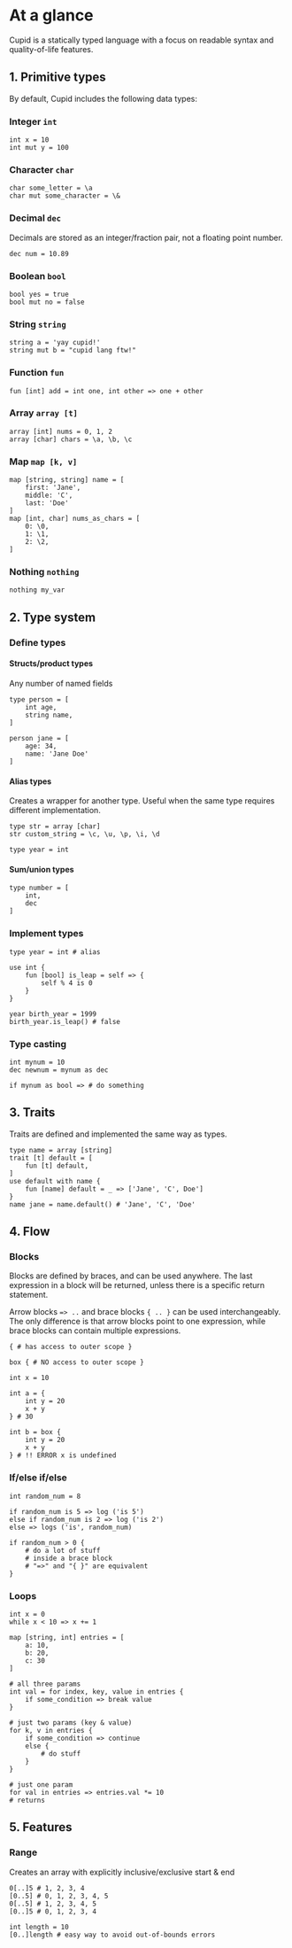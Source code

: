 # At a glance

Cupid is a statically typed language with a focus on readable syntax and quality-of-life features.

## 1. Primitive types

By default, Cupid includes the following data types:

### Integer `int`

```
int x = 10
int mut y = 100
```

### Character `char`

```
char some_letter = \a
char mut some_character = \&
```

### Decimal `dec`

Decimals are stored as an integer/fraction pair, not a floating point number.

```
dec num = 10.89
```

### Boolean `bool`

```
bool yes = true
bool mut no = false
```

### String `string`

```
string a = 'yay cupid!'
string mut b = "cupid lang ftw!"
```

### Function `fun`

```
fun [int] add = int one, int other => one + other
```

### Array `array [t]`

```
array [int] nums = 0, 1, 2
array [char] chars = \a, \b, \c
```

### Map `map [k, v]`

```
map [string, string] name = [
	first: 'Jane',
	middle: 'C',
	last: 'Doe'
]
map [int, char] nums_as_chars = [
	0: \0,
	1: \1,
	2: \2,
]
```

### Nothing `nothing`

```
nothing my_var
```

## 2. Type system

### Define types

#### Structs/product types

Any number of named fields

```
type person = [
	int age,
	string name,
]

person jane = [
	age: 34,
	name: 'Jane Doe'
]
```

#### Alias types

Creates a wrapper for another type. Useful when the same type requires different
implementation.

```
type str = array [char]
str custom_string = \c, \u, \p, \i, \d

type year = int
```

#### Sum/union types

```
type number = [
	int,
	dec
]
```

### Implement types

```
type year = int # alias

use int {
	fun [bool] is_leap = self => {
		self % 4 is 0
	}
}

year birth_year = 1999
birth_year.is_leap() # false
```

### Type casting

```
int mynum = 10
dec newnum = mynum as dec

if mynum as bool => # do something
```

## 3. Traits

Traits are defined and implemented the same way as types.

```
type name = array [string]
trait [t] default = [
	fun [t] default,
]
use default with name {
	fun [name] default = _ => ['Jane', 'C', Doe']
}
name jane = name.default() # 'Jane', 'C', 'Doe'
```

## 4. Flow

### Blocks

Blocks are defined by braces, and can be used anywhere. The last expression in a
block will be returned, unless there is a specific return statement.

Arrow blocks `=> ..` and brace blocks `{ .. }` can be used interchangeably. The
only difference is that arrow blocks point to one expression, while brace blocks
can contain multiple expressions.

```
{ # has access to outer scope }

box { # NO access to outer scope }

int x = 10

int a = {
	int y = 20
	x + y
} # 30

int b = box {
	int y = 20
	x + y
} # !! ERROR x is undefined
```

### If/else if/else

```
int random_num = 8

if random_num is 5 => log ('is 5')
else if random_num is 2 => log ('is 2')
else => logs ('is', random_num)

if random_num > 0 {
	# do a lot of stuff
	# inside a brace block
	# "=>" and "{ }" are equivalent
}
```

### Loops

```
int x = 0
while x < 10 => x += 1

map [string, int] entries = [
	a: 10,
	b: 20,
	c: 30
]

# all three params
int val = for index, key, value in entries {
	if some_condition => break value
}

# just two params (key & value)
for k, v in entries {
	if some_condition => continue
	else {
		# do stuff
	}
}

# just one param
for val in entries => entries.val *= 10
# returns
```

## 5. Features

### Range

Creates an array with explicitly inclusive/exclusive start & end

```
0[..]5 # 1, 2, 3, 4
[0..5] # 0, 1, 2, 3, 4, 5
0[..5] # 1, 2, 3, 4, 5
[0..]5 # 0, 1, 2, 3, 4

int length = 10
[0..]length # easy way to avoid out-of-bounds errors
```
